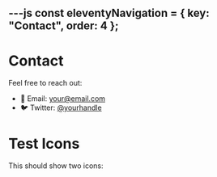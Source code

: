 ---js
const eleventyNavigation = {
  key: "Contact",
  order: 4
};
---

# Contact

Feel free to reach out:

- 📧 Email: your@email.com
- 🐦 Twitter: [@yourhandle](https://twitter.com/yourhandle)

# Test Icons

This should show two icons:

<!-- test block -->
<link rel="stylesheet" href="https://cdnjs.cloudflare.com/ajax/libs/font-awesome/6.5.0/css/all.min.css" integrity="sha512-K5tYy8M6DbH/94v3eV+K8i9XN0FZWVaKk9vjSPAK0J5xKJD7Wrkq8rNSqacWWN0dDL2w6rWfObpkaEjT2wQ0Nw==" crossorigin="anonymous" referrerpolicy="no-referrer" />

<i class="fab fa-github fa-2x"></i>  
<i class="fab fa-linkedin fa-2x"></i>